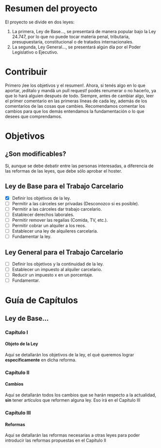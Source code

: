 # Resumen del proyecto
El proyecto se divide en dos leyes: 
1. La primera, Ley de Base..., se presentará de manera popular bajo la Ley 24.747, por lo que no puede tocar materia penal, tributaria, presupuestaria, constitucional o de tratados internacionales.
2. La segunda, Ley General..., se presentará algún día por el Poder Legislativo o Ejecutivo.

# Contribuir
Primero ¡lee los objetivos y el resumen!. Ahora, si tenés algo en lo que aportar, ¡editalo y mandá un pull request! podés renumerar o no hacerlo, ya que lo hará alguien después de todo.
Siempre, antes de cambiar algo, leer el primer comentario en las primeras líneas de cada ley, además de los comentarios de las cosas que cambies.
Recomendamos comentar los cambios para que los demás entendamos la fundamentación o lo que desees que comprendamos.

# Objetivos
## ¿Son modificables?
Si, aunque se debe debatir entre las personas interesadas, a diferencia de las reformas de las leyes, que debe sólo aprobar el hoster.
## Ley de Base para el Trabajo Carcelario
- [x] Definir los objetivos de la ley.
- [ ] Permitir a las cárceles ser privadas (Desconozco si es posible).
- [ ] Permitir a las cárceles dar trabajo carcelario.
- [ ] Establecer derechos laborales.
- [ ] Permitir remover las regalías (Comida, TV, etc.).
- [ ] Permitir cobrar un alquiler a los reos.
- [ ] Establecer una ley de alquileres carcelaria.
- [ ] Fundamentar la ley.
<!-- Desconozco alguna forma para que el Tesoro Nacional se financie de los alquileres de manera popular, ya que tomarlo sería un impuesto. -->

## Ley General para el Trabajo Carcelario
- [ ] Definir los objetivos y la continuidad de la ley.
- [ ] Establecer un impuesto al alquiler carcelario.
- [ ] Reducir un impuesto x en un porcentaje.
- [ ] Fundamentar.

# Guía de Capítulos
## Ley de Base...
### Capítulo I
#### Objeto de la Ley
Aquí se detallarán los objetivos de la ley, el qué queremos lograr **específicamente** en dicha reforma.
### Capítulo II
#### Cambios <!-- Es necesario un mejor nombre. -->
Aquí se detallarán todos los cambios que se harán respecto a la actualidad, **sin** tener artículos que reformen alguna ley. Eso irá en el Capítulo III
### Capítulo III
#### Reformas
Aquí se detallarán las reformas necesarias a otras leyes para poder introducir las reformas propuestas en el Capítulo II
